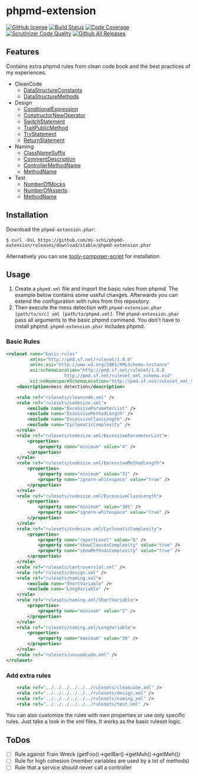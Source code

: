 # phpmd-extension

[![GitHub license](https://img.shields.io/badge/license-MIT-brightgreen.svg)](https://raw.githubusercontent.com/mi-schi/phpmd-extension/master/LICENSE)
[![Build Status](https://scrutinizer-ci.com/g/mi-schi/phpmd-extension/badges/build.png?b=master)](https://scrutinizer-ci.com/g/mi-schi/phpmd-extension/build-status/master)
[![Code Coverage](https://scrutinizer-ci.com/g/mi-schi/phpmd-extension/badges/coverage.png?b=master)](https://scrutinizer-ci.com/g/mi-schi/phpmd-extension/?branch=master)
[![Scrutinizer Code Quality](https://scrutinizer-ci.com/g/mi-schi/phpmd-extension/badges/quality-score.png?b=master)](https://scrutinizer-ci.com/g/mi-schi/phpmd-extension/?branch=master)
[![Github All Releases](https://img.shields.io/github/downloads/mi-schi/phpmd-extension/total.svg?maxAge=2592000)](https://github.com/mi-schi/phpmd-extension)

## Features

Contains extra phpmd rules from clean code book and the best practices of my experiences.

* CleanCode
    * [DataStructureConstants](https://github.com/mi-schi/phpmd-extension/blob/master/rulesets/cleancode.xml#L14-L16)
    * [DataStructureMethods](https://github.com/mi-schi/phpmd-extension/blob/master/rulesets/cleancode.xml#L50-L52)
* Design
    * [ConditionalExpression](https://github.com/mi-schi/phpmd-extension/blob/master/rulesets/design.xml#L14-L15)
    * [ConstructorNewOperator](https://github.com/mi-schi/phpmd-extension/blob/master/rulesets/design.xml#L37-L40)
    * [SwitchStatement](https://github.com/mi-schi/phpmd-extension/blob/master/rulesets/design.xml#L78-L82)
    * [TraitPublicMethod](https://github.com/mi-schi/phpmd-extension/blob/master/rulesets/design.xml#L134-L137)
    * [TryStatement](https://github.com/mi-schi/phpmd-extension/blob/master/rulesets/design.xml#L170)
    * [ReturnStatement](https://github.com/mi-schi/phpmd-extension/blob/master/rulesets/design.xml#L220-L221)
* Naming
    * [ClassNameSuffix](https://github.com/mi-schi/phpmd-extension/blob/master/rulesets/naming.xml#L15-L18)
    * [CommentDescription](https://github.com/mi-schi/phpmd-extension/blob/master/rulesets/naming.xml#L47-L50)
    * [ControllerMethodName](https://github.com/mi-schi/phpmd-extension/blob/master/rulesets/naming.xml#L107-L109)
    * [MethodName](https://github.com/mi-schi/phpmd-extension/blob/master/rulesets/naming.xml#L138-L140)
* Test
    * [NumberOfMocks](https://github.com/mi-schi/phpmd-extension/blob/master/rulesets/test.xml#L14-L17)
    * [NumberOfAsserts](https://github.com/mi-schi/phpmd-extension/blob/master/rulesets/test.xml#L56-L58)
    * [MethodName](https://github.com/mi-schi/phpmd-extension/blob/master/rulesets/test.xml#L98-L99)
    
## Installation

Download the `phpmd-extension.phar`:

    $ curl -OsL https://github.com/mi-schi/phpmd-extension/releases/download/stable/phpmd-extension.phar
    
Alternatively you can use [tooly-composer-script](https://github.com/tommy-muehle/tooly-composer-script) for installation.

## Usage

1. Create a `phpmd.xml` file and import the basic rules from phpmd. The example below contains some useful changes. Afterwards you can extend the configuration with rules from this repository.
2. Then execute the mess detection with `phpmd-extension.phar [path/to/src] xml [path/to/phpmd.xml]`. The `phpmd-extension.phar` pass all arguments to the basic phpmd command. You don't have to install phpmd. `phpmd-extension.phar` includes phpmd.

### Basic Rules

```xml
<ruleset name="basic-rules"
         xmlns="http://pmd.sf.net/ruleset/1.0.0"
         xmlns:xsi="http://www.w3.org/2001/XMLSchema-instance"
         xsi:schemaLocation="http://pmd.sf.net/ruleset/1.0.0
                      http://pmd.sf.net/ruleset_xml_schema.xsd"
         xsi:noNamespaceSchemaLocation="http://pmd.sf.net/ruleset_xml_schema.xsd">
    <description>mess detection</description>

    <rule ref="rulesets/cleancode.xml" />
    <rule ref="rulesets/codesize.xml">
        <exclude name="ExcessiveParameterList" />
        <exclude name="ExcessiveMethodLength" />
        <exclude name="ExcessiveClassLength" />
        <exclude name="CyclomaticComplexity" />
    </rule>
    <rule ref="rulesets/codesize.xml/ExcessiveParameterList">
        <properties>
            <property name="minimum" value="4" />
        </properties>
    </rule>
    <rule ref="rulesets/codesize.xml/ExcessiveMethodLength">
        <properties>
            <property name="minimum" value="31" />
            <property name="ignore-whitespace" value="true" />
        </properties>
    </rule>
    <rule ref="rulesets/codesize.xml/ExcessiveClassLength">
        <properties>
            <property name="minimum" value="301" />
            <property name="ignore-whitespace" value="true" />
        </properties>
    </rule>
    <rule ref="rulesets/codesize.xml/CyclomaticComplexity">
        <properties>
            <property name="reportLevel" value="6" />
            <property name="showClassesComplexity" value="true" />
            <property name="showMethodsComplexity" value="true" />
        </properties>
    </rule>
    <rule ref="rulesets/controversial.xml" />
    <rule ref="rulesets/design.xml" />
    <rule ref="rulesets/naming.xml">
        <exclude name="ShortVariable" />
        <exclude name="LongVariable" />
    </rule>
    <rule ref="rulesets/naming.xml/ShortVariable">
        <properties>
            <property name="minimum" value="2" />
        </properties>
    </rule>
    <rule ref="rulesets/naming.xml/LongVariable">
        <properties>
            <property name="maximum" value="30" />
        </properties>
    </rule>
    <rule ref="rulesets/unusedcode.xml" />
</ruleset>
```

### Add extra rules

```xml
    <rule ref="../../../../../../rulesets/cleancode.xml" />
    <rule ref="../../../../../../rulesets/design.xml" />
    <rule ref="../../../../../../rulesets/naming.xml" />
    <rule ref="../../../../../../rulesets/test.xml" />
```

You can also customize the rules with own properties or use only specific rules. Just take a look in the xml files. It works as the basic ruleset logic.

## ToDos

- [ ] Rule against Train Wreck (getFoo()->getBar()->getMuh()->getMeh())
- [ ] Rule for high cohesion (member variables are used by a lot of methods)
- [ ] Rule that a service should never call a controller
